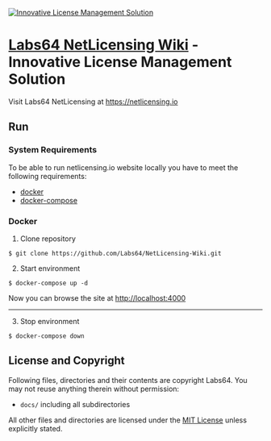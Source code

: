 <a href="https://netlicensing.io"><img src="https://netlicensing.io/img/netlicensing-stage-twitter.jpg" alt="Innovative License Management Solution"></a>

# [Labs64 NetLicensing Wiki](https://io.labs64.com/NetLicensing-Wiki/) - Innovative License Management Solution

Visit Labs64 NetLicensing at https://netlicensing.io

## Run

### System Requirements
To be able to run netlicensing.io website locally you have to meet the following requirements:
* [docker](https://www.docker.com)
* [docker-compose](https://docs.docker.com/compose/)

### Docker

1. Clone repository
```
$ git clone https://github.com/Labs64/NetLicensing-Wiki.git
```

2. Start environment
```
$ docker-compose up -d
```

Now you can browse the site at [http://localhost:4000](http://localhost:4000)

---

3. Stop environment
```
$ docker-compose down
```

## License and Copyright

Following files, directories and their contents are copyright Labs64. You may not reuse anything therein without permission:

* `docs/` including all subdirectories

All other files and directories are licensed under the [MIT License](https://www.opensource.org/licenses/mit-license.php) unless explicitly stated.
